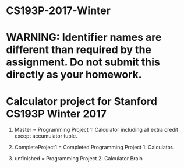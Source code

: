 # CS193P-2017-Winter
WARNING: Identifier names are different than required by the assignment. Do not submit this directly as your homework.
=======
Calculator project for Stanford CS193P Winter 2017
==================================================

1. Master = Programming Project 1: Calculator including all extra credit except accumulator tuple.

2. CompleteProject1 = Completed Programming Project 1: Calculator.

3. unfinished = Programming Project 2: Calculator Brain

